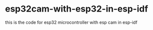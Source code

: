 # esp32cam-with-esp32-in-esp-idf
this is the code for esp32 microcontroller with esp cam in esp-idf
